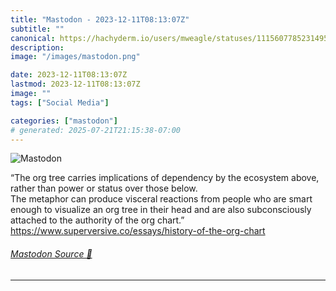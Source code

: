 ```yaml
---
title: "Mastodon - 2023-12-11T08:13:07Z"
subtitle: ""
canonical: https://hachyderm.io/users/mweagle/statuses/111560778523149562
description:
image: "/images/mastodon.png"

date: 2023-12-11T08:13:07Z
lastmod: 2023-12-11T08:13:07Z
image: ""
tags: ["Social Media"]

categories: ["mastodon"]
# generated: 2025-07-21T21:15:38-07:00
---
```

![Mastodon](/images/mastodon.png)

<p>“The org tree carries implications of dependency by the ecosystem above, rather than power or status over those below.<br />The metaphor can produce visceral reactions from people who are smart enough to visualize an org tree in their head and are also subconsciously attached to the authority of the org chart.”<br /><a href="https://www.superversive.co/essays/history-of-the-org-chart" target="_blank" rel="nofollow noopener noreferrer" translate="no"><span class="invisible">https://www.</span><span class="ellipsis">superversive.co/essays/history</span><span class="invisible">-of-the-org-chart</span></a></p>


###### [Mastodon Source 🐘](https://hachyderm.io/@mweagle/111560778523149562)

___
